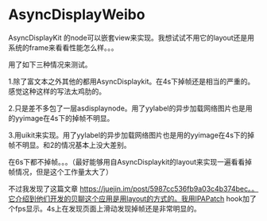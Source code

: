 # AsyncDisplayWeibo

AsyncDisplayKit 的node可以嵌套view来实现。我想试试不用它的layout还是用系统的frame来看看性能怎么样。。。

用了如下三种情况来测试。

1.除了富文本之外其他的都用AsyncDisplaykit。在4s下掉帧还是相当的严重的。感觉这种这样的写法太鸡肋的。

2.只是差不多包了一层asdisplaynode。用了yylabel的异步加载网络图片也是用的yyimage在4s下的掉帧不明显。

3.用uikit来实现。用了yylabel的异步加载网络图片也是用的yyimage在4s下的掉帧不明显。和2的情况基本上没大差别。

在6s下都不掉帧。。。（最好能够用自AsyncDisplaykit的layout来实现一遍看看掉帧情况，但是这个工作量太大了）


不过我发现了这篇文章 https://juejin.im/post/5987cc536fb9a03c4b374bec。。它介绍到他们开发的贝聊这个应用是用layout的方式的。我用IPAPatch hook加了个fps显示。4s上在发现页面上滑动发现掉帧还是非常明显的。


